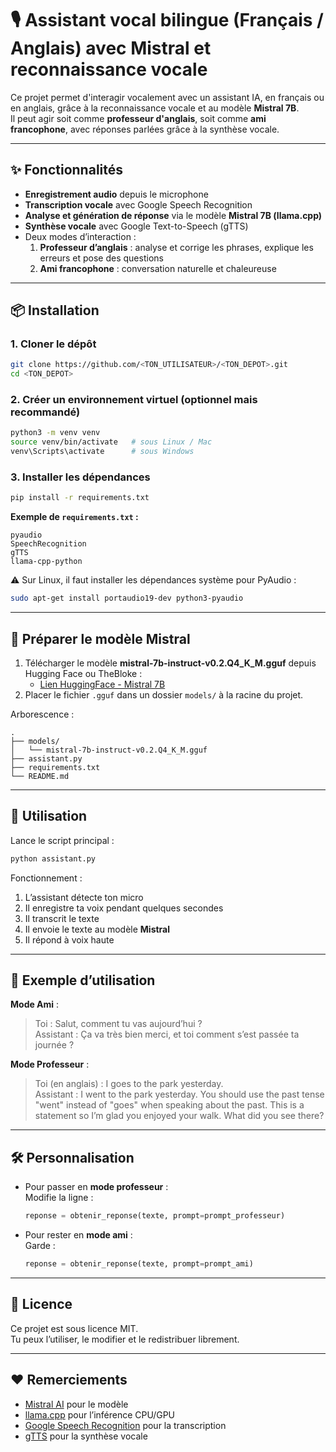 # 🎙️ Assistant vocal bilingue (Français / Anglais) avec Mistral et reconnaissance vocale

Ce projet permet d'interagir vocalement avec un assistant IA, en français ou en anglais, grâce à la reconnaissance vocale et au modèle **Mistral 7B**.  
Il peut agir soit comme **professeur d'anglais**, soit comme **ami francophone**, avec réponses parlées grâce à la synthèse vocale.

---

## ✨ Fonctionnalités

- **Enregistrement audio** depuis le microphone
- **Transcription vocale** avec Google Speech Recognition
- **Analyse et génération de réponse** via le modèle **Mistral 7B (llama.cpp)**
- **Synthèse vocale** avec Google Text-to-Speech (gTTS)
- Deux modes d’interaction :
  1. **Professeur d’anglais** : analyse et corrige les phrases, explique les erreurs et pose des questions
  2. **Ami francophone** : conversation naturelle et chaleureuse

---

## 📦 Installation

### 1. Cloner le dépôt
```bash
git clone https://github.com/<TON_UTILISATEUR>/<TON_DEPOT>.git
cd <TON_DEPOT>
```

### 2. Créer un environnement virtuel (optionnel mais recommandé)
```bash
python3 -m venv venv
source venv/bin/activate   # sous Linux / Mac
venv\Scripts\activate      # sous Windows
```

### 3. Installer les dépendances
```bash
pip install -r requirements.txt
```

**Exemple de `requirements.txt` :**
```
pyaudio
SpeechRecognition
gTTS
llama-cpp-python
```

⚠️ Sur Linux, il faut installer les dépendances système pour PyAudio :
```bash
sudo apt-get install portaudio19-dev python3-pyaudio
```

---

## 📂 Préparer le modèle Mistral

1. Télécharger le modèle **mistral-7b-instruct-v0.2.Q4_K_M.gguf** depuis Hugging Face ou TheBloke :
   - [Lien HuggingFace - Mistral 7B](https://huggingface.co/TheBloke/Mistral-7B-Instruct-v0.2-GGUF)
2. Placer le fichier `.gguf` dans un dossier `models/` à la racine du projet.

Arborescence :
```
.
├── models/
│   └── mistral-7b-instruct-v0.2.Q4_K_M.gguf
├── assistant.py
├── requirements.txt
└── README.md
```

---

## 🚀 Utilisation

Lance le script principal :
```bash
python assistant.py
```

Fonctionnement :
1. L’assistant détecte ton micro
2. Il enregistre ta voix pendant quelques secondes
3. Il transcrit le texte
4. Il envoie le texte au modèle **Mistral**
5. Il répond à voix haute

---

## 🎯 Exemple d’utilisation

**Mode Ami** :
> Toi : Salut, comment tu vas aujourd’hui ?  
> Assistant : Ça va très bien merci, et toi comment s’est passée ta journée ?

**Mode Professeur** :
> Toi (en anglais) : I goes to the park yesterday.  
> Assistant : I went to the park yesterday. You should use the past tense "went" instead of "goes" when speaking about the past. This is a statement so I’m glad you enjoyed your walk. What did you see there?

---

## 🛠️ Personnalisation

- Pour passer en **mode professeur** :  
  Modifie la ligne :
  ```python
  reponse = obtenir_reponse(texte, prompt=prompt_professeur)
  ```
- Pour rester en **mode ami** :  
  Garde :
  ```python
  reponse = obtenir_reponse(texte, prompt=prompt_ami)
  ```

---

## 📜 Licence

Ce projet est sous licence MIT.  
Tu peux l’utiliser, le modifier et le redistribuer librement.

---

## ❤️ Remerciements

- [Mistral AI](https://mistral.ai/) pour le modèle
- [llama.cpp](https://github.com/ggerganov/llama.cpp) pour l’inférence CPU/GPU
- [Google Speech Recognition](https://pypi.org/project/SpeechRecognition/) pour la transcription
- [gTTS](https://pypi.org/project/gTTS/) pour la synthèse vocale
